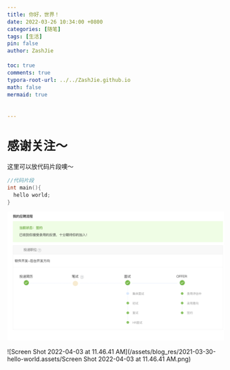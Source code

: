 ```yaml
---
title: 你好，世界！
date: 2022-03-26 10:34:00 +0800
categories: [随笔]
tags: [生活]
pin: false
author: ZashJie

toc: true
comments: true
typora-root-url: ../../ZashJie.github.io
math: false
mermaid: true


---
```


# 感谢关注～ 


这里可以放代码片段噢～
```c++
//代码片段
int main(){
  hello world;
}
```

![image-20220327184021601](/assets/blog_res/2021-03-30-hello-world.assets/image-20220327184021601.png)

![Screen Shot 2022-04-03 at 11.46.41 AM](/assets/blog_res/2021-03-30-hello-world.assets/Screen Shot 2022-04-03 at 11.46.41 AM.png)